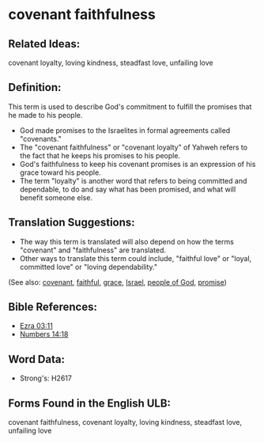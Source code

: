 # covenant faithfulness

## Related Ideas:

covenant loyalty, loving kindness, steadfast love, unfailing love

## Definition:

This term is used to describe God's commitment to fulfill the promises that he made to his people.

* God made promises to the Israelites in formal agreements called "covenants."
* The "covenant faithfulness" or "covenant loyalty" of Yahweh refers to the fact that he keeps his promises to his people.
* God's faithfulness to keep his covenant promises is an expression of his grace toward his people.
* The term "loyalty" is another word that refers to being committed and dependable, to do and say what has been promised, and what will benefit someone else.

## Translation Suggestions:

* The way this term is translated will also depend on how the terms "covenant" and "faithfulness" are translated.
* Other ways to translate this term could include, "faithful love" or "loyal, committed love" or "loving dependability."

(See also: [covenant](../kt/covenant.md), [faithful](../kt/faithful.md), [grace](../kt/grace.md), [Israel](../kt/israel.md), [people of God](../kt/peopleofgod.md), [promise](../kt/promise.md))

## Bible References:

* [Ezra 03:11](rc://en/tn/help/ezr/03/11)
* [Numbers 14:18](rc://en/tn/help/num/14/18)

## Word Data:

* Strong's: H2617

## Forms Found in the English ULB:

covenant faithfulness, covenant loyalty, loving kindness, steadfast love, unfailing love
